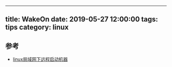 
---
title: WakeOn
date: 2019-05-27 12:00:00
tags: tips
category: linux
---

## 参考
- [linux局域网下远程启动机器](https://blog.csdn.net/wenwenxiong/article/details/52223738)
